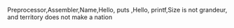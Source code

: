 Preprocessor,Assembler,Name,Hello, puts ,Hello, printf,Size is not grandeur, and territory does not make a nation

